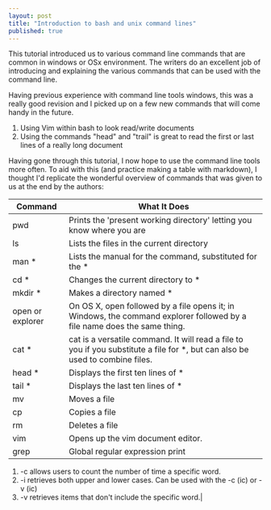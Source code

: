 ```yaml
---
layout: post
title: "Introduction to bash and unix command lines"
published: true
---
```


This tutorial introduced us to various command line commands that are common in windows or OSx environment.
The writers do an excellent job of introducing and explaining the various commands that can be used with the command line.

Having previous experience with command line tools windows, this was a really good revision and I picked up on a few new commands that will come handy in the future.
  1. Using Vim within bash to look read/write documents
  2. Using the commands "head" and "trail" is great to read the first or last lines of a really long document

Having gone through this tutorial, I now hope to use the command line tools more often. To aid with this (and practice making a table with markdown), I thought I'd replicate the wonderful overview of commands that was given to us at the end by the authors:

| Command | What It Does |
| --------- | --------- |
| pwd | Prints the 'present working directory' letting you know where you are|
| ls | Lists the files in the current directory|
| man * | Lists the manual for the command, substituted for the *|
| cd * |	Changes the current directory to *|
| mkdir * |	Makes a directory named * |
| open or explorer | On OS X, open followed by a file opens it; in Windows, the command explorer followed by a file name does the same thing.|
| cat * |	cat is a versatile command. It will read a file to you if you substitute a file for *, but can also be used to combine files. |
| head * |	Displays the first ten lines of * |
| tail * |	Displays the last ten lines of * |
| mv |	Moves a file |
| cp |	Copies a file |
| rm | Deletes a file |
| vim | 	Opens up the vim document editor.|
| grep | Global regular expression print

  1. -c allows users to count the number of time a specific word.
  2. -i retrieves both upper and lower cases. Can be used with the -c (ic) or -v (ic)
  3. -v retrieves items that don't include the specific word.|
